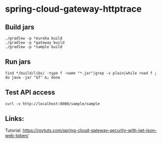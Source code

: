# spring-cloud-gateway-httptrace

## Build jars
```
./gradlew -p *eureka build
./gradlew -p *gateway build
./gradlew -p *sample build
```

## Run jars
```
find */build/libs/ -type f -name "*.jar"|grep -v plain|while read f ; do java -jar "$f" &; done
```

## Test API access
```
curl -v http://localhost:8080/sample/sample   
```

## Links:
Tutorial: https://roytuts.com/spring-cloud-gateway-security-with-jwt-json-web-token/

